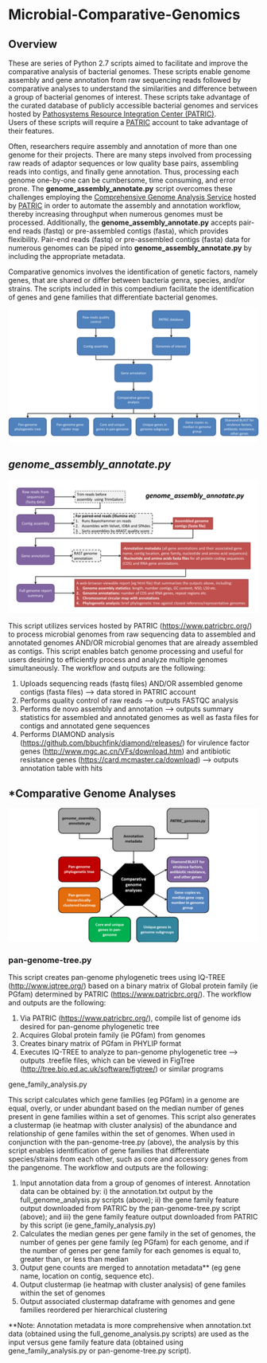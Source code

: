 # Microbial-Comparative-Genomics

## Overview
These are series of Python 2.7 scripts aimed to facilitate and improve the comparative analysis of bacterial genomes.
These scripts enable genome assembly and gene annotation from raw sequencing reads followed by comparative analyses to understand the similarities and difference between a group of bacterial genomes of interest.
These scripts take advantage of the curated database of publicly accessible bacterial genomes and services hosted by [Pathosystems Resource Integration Center (PATRIC)](https://www.patricbrc.org/).  
Users of these scripts will require a [PATRIC](https://www.patricbrc.org/) account to take advantage of their features.

Often, researchers require assembly and annotation of more than one genome for their projects.
There are many steps involved from processing raw reads of adaptor sequences or low quality base pairs, assembling reads into contigs, and finally gene annotation.
Thus, processing each genome one-by-one can be cumbersome, time consuming, and error prone.
The **genome_assembly_annotate.py** script overcomes these challenges employing the [Comprehensive Genome Analysis Service](https://docs.patricbrc.org/user_guides/services/comprehensive_genome_analysis_service.html) hosted by [PATRIC](https://www.patricbrc.org/) in order to automate the assembly and annotation workflow, thereby increasing throughput when numerous genomes must be processed.
Additionally, the **genome_assembly_annotate.py** accepts pair-end reads (fastq) or pre-assembled contigs (fasta), which provides flexibility.
Pair-end reads (fastq) or pre-assembled contigs (fasta) data for numerous genomes can be piped into **genome_assembly_annotate.py** by including the appropriate metadata.

Comparative genomics involves the identification of genetic factors, namely genes, that are shared or differ between bacteria genra, species, and/or strains.
The scripts included in this compendium facilitate the identification of genes and gene families that differentiate bacterial genomes.

![](https://github.com/TonyMannion/Microbial-Comparative-Genomics/blob/master/overview_outline.png)

## *genome_assembly_annotate.py*
![](https://github.com/TonyMannion/Microbial-Comparative-Genomics/blob/master/genome_assembly_annotate_outline.png)

This script utilizes services hosted by PATRIC (https://www.patricbrc.org/) to process microbial genomes from raw sequencing data to assembled and annotated genomes AND/OR microbial genomes that are already assembled as contigs. This script enables batch genome processing and useful for users desiring to efficiently process and analyze multiple genomes simultaneously. The workflow and outputs are the following:
1.	Uploads sequencing reads (fastq files) AND/OR assembled genome contigs (fasta files) --> data stored in PATRIC account
2.	Performs quality control of raw reads --> outputs FASTQC analysis
3.	Performs de novo assembly and annotation --> outputs summary statistics for assembled and annotated genomes as well as fasta files for contigs and annotated gene sequences
4.	Performs DIAMOND analysis (https://github.com/bbuchfink/diamond/releases/) for virulence factor genes (http://www.mgc.ac.cn/VFs/download.htm) and antibiotic resistance genes (https://card.mcmaster.ca/download) --> outputs annotation table with hits

## *Comparative Genome Analyses

![](https://github.com/TonyMannion/Microbial-Comparative-Genomics/blob/master/comparative_genome_analysis_outline.png)

### pan-genome-tree.py

This script creates pan-genome phylogenetic trees using IQ-TREE (http://www.iqtree.org/) based on a binary matrix of Global protein family (ie PGfam) determined by PATRIC (https://www.patricbrc.org/).
The workflow and outputs are the following:
1.	Via PATRIC (https://www.patricbrc.org/), compile list of genome ids desired for pan-genome phylogenetic tree
2.	Acquires Global protein family (ie PGfam) from genomes
3.	Creates binary matrix of PGfam in PHYLIP format
4.	Executes IQ-TREE to analyze to pan-genome phylogenetic tree --> outputs .treefile files, which can be viewed in FigTree (http://tree.bio.ed.ac.uk/software/figtree/) or similar programs

gene_family_analysis.py

This script calculates which gene families (eg PGfam) in a genome are equal, overly, or under abundant based on the median number of genes present in gene families within a set of genomes. This script also generates a clustermap (ie heatmap with cluster analysis) of the abundance and relationship of gene familes within the set of genomes.  When used in conjunction with the pan-genome-tree.py (above), the analysis by this script enables identification of gene families that differentiate species/strains from each other, such as core and accessory genes from the pangenome.
The workflow and outputs are the following:
1.	Input annotation data from a group of genomes of interest. Annotation data can be obtained by: 
i) the annotation.txt output by the full_genome_analysis.py scripts (above); 
ii) the gene family feature output downloaded from PATRIC by the pan-genome-tree.py script (above); and 
iii) the gene family feature output downloaded from PATRIC by this script (ie gene_family_analysis.py)
2.	Calculates the median genes per gene family in the set of genomes, the number of genes per gene family (eg PGfam) for each genome, and if the number of genes per gene family for each genomes is equal to, greater than, or less than median
3.	Output gene counts are merged to annotation metadata** (eg gene name, location on contig, sequence etc).
4.  Output clustermap (ie heatmap with cluster analysis) of gene familes within the set of genomes
5.  Output associated clustermap dataframe with genomes and gene families reordered per hierarchical clustering

**Note: Annotation metadata is more comprehensive when annotation.txt data (obtained using the full_genome_analysis.py scripts) are used as the input versus gene family feature data (obtained using gene_family_analysis.py or pan-genome-tree.py script). 
